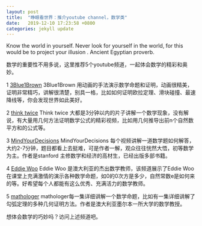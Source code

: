 ```yaml
---
layout: post
title:  "睁眼看世界：推介youtube channel，数学类"
date:   2019-12-10 17:23:58 +0800
categories: jekyll update
---
```


Know the world in yourself. Never look for yourself in the world, for this would be to project your illusion .   Ancient Egyptian proverb.

数学的重要性不用多说，这里推荐5个youtube频道，一起体会数学的精彩和奥妙。

1 [3Blue1Brown](https://www.youtube.com/channel/UCYO_jab_esuFRV4b17AJtAw)
3Blue1Brown 用动画的手法演示数学命题和证明，动画很精美，证明非常精巧，讲解很清楚，别具一格，比如如何证明欧拉定理、滑块碰撞、最速降线等，你会发现世界如此美好。

2 [think twice](https://www.youtube.com/channel/UC9yt3wz-6j19RwD5m5f6HSg)
Think twice 大都是3分钟以内的片子讲解一个数学现象，没有解说，有大量用几何方法证明数学公式的精彩视频，比如用几何推导出前n个自然数平方和的公式等。

3 [MindYourDecisions](https://www.youtube.com/channel/UCHnj59g7jezwTy5GeL8EA_g) MindYourDecisions 每个视频讲解一道数学题如何解答，大约2-7分钟，题目都看上去挺难，可是作者一解，观众往往恍然大悟，初等数学为主。作者是stanford 主修数学和经济的高材生，已经出版多部书籍。

4 [Eddie Woo](https://www.youtube.com/channel/UCq0EGvLTyy-LLT1oUSO_0FQ) Eddie Woo 是澳大利亚的杰出数学教师，该频道展示了Eddie Woo在课堂上充满激情的演示各种数学命题，如0的0次方是多少，自然常数e是如何来的等。好希望每个人都能有这么优秀、充满活力的数学教师。

5 [mathologer](https://www.youtube.com/channel/UC1_uAIS3r8Vu6JjXWvastJg) mathologer每一集详细讲解一个数学命题，比如有一集详细讲解了勾弧定理的多种几何证明方法。作者是澳大利亚墨尔本一所大学的数学教授。


想体会数学的巧妙吗？访问上述频道吧。


